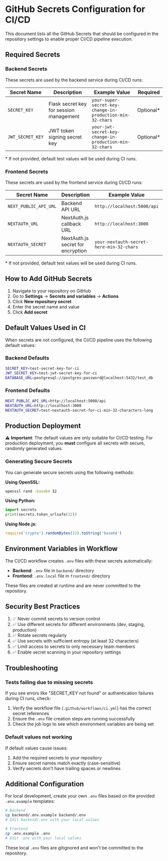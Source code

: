 # GitHub Secrets Configuration for CI/CD

This document lists all the GitHub Secrets that should be configured in the repository settings to enable proper CI/CD pipeline execution.

## Required Secrets

### Backend Secrets

These secrets are used by the backend service during CI/CD runs:

| Secret Name | Description | Example Value | Required |
|------------|-------------|---------------|----------|
| `SECRET_KEY` | Flask secret key for session management | `your-super-secret-key-change-in-production-min-32-chars` | Optional* |
| `JWT_SECRET_KEY` | JWT token signing secret key | `your-jwt-secret-key-change-in-production-min-32-chars` | Optional* |

\* If not provided, default test values will be used during CI runs.

### Frontend Secrets

These secrets are used by the frontend service during CI/CD runs:

| Secret Name | Description | Example Value | Required |
|------------|-------------|---------------|----------|
| `NEXT_PUBLIC_API_URL` | Backend API URL | `http://localhost:5000/api` | Optional* |
| `NEXTAUTH_URL` | NextAuth.js callback URL | `http://localhost:3000` | Optional* |
| `NEXTAUTH_SECRET` | NextAuth.js secret for encryption | `your-nextauth-secret-here-min-32-chars` | Optional* |

\* If not provided, default test values will be used during CI runs.

## How to Add GitHub Secrets

1. Navigate to your repository on GitHub
2. Go to **Settings** → **Secrets and variables** → **Actions**
3. Click **New repository secret**
4. Enter the secret name and value
5. Click **Add secret**

## Default Values Used in CI

When secrets are not configured, the CI/CD pipeline uses the following default values:

### Backend Defaults
```bash
SECRET_KEY=test-secret-key-for-ci
JWT_SECRET_KEY=test-jwt-secret-key-for-ci
DATABASE_URL=postgresql://postgres:password@localhost:5432/test_db
```

### Frontend Defaults
```bash
NEXT_PUBLIC_API_URL=http://localhost:5000/api
NEXTAUTH_URL=http://localhost:3000
NEXTAUTH_SECRET=test-nextauth-secret-for-ci-min-32-characters-long
```

## Production Deployment

⚠️ **Important**: The default values are only suitable for CI/CD testing. For production deployment, you **must** configure all secrets with secure, randomly generated values.

### Generating Secure Secrets

You can generate secure secrets using the following methods:

**Using OpenSSL:**
```bash
openssl rand -base64 32
```

**Using Python:**
```python
import secrets
print(secrets.token_urlsafe(32))
```

**Using Node.js:**
```javascript
require('crypto').randomBytes(32).toString('base64')
```

## Environment Variables in Workflow

The CI/CD workflow creates `.env` files with these secrets automatically:

- **Backend**: `.env` file in `backend/` directory
- **Frontend**: `.env.local` file in `frontend/` directory

These files are created at runtime and are never committed to the repository.

## Security Best Practices

1. ✅ Never commit secrets to version control
2. ✅ Use different secrets for different environments (dev, staging, production)
3. ✅ Rotate secrets regularly
4. ✅ Use secrets with sufficient entropy (at least 32 characters)
5. ✅ Limit access to secrets to only necessary team members
6. ✅ Enable secret scanning in your repository settings

## Troubleshooting

### Tests failing due to missing secrets

If you see errors like "SECRET_KEY not found" or authentication failures during CI runs, check:

1. Verify the workflow file (`.github/workflows/ci.yml`) has the correct secret references
2. Ensure the `.env` file creation steps are running successfully
3. Check the job logs to see which environment variables are being set

### Default values not working

If default values cause issues:

1. Add the required secrets to your repository
2. Ensure secret names match exactly (case-sensitive)
3. Verify secrets don't have trailing spaces or newlines

## Additional Configuration

For local development, create your own `.env` files based on the provided `.env.example` templates:

```bash
# Backend
cp backend/.env.example backend/.env
# Edit backend/.env with your local values

# Frontend  
cp .env.example .env
# Edit .env with your local values
```

These local `.env` files are gitignored and won't be committed to the repository.
